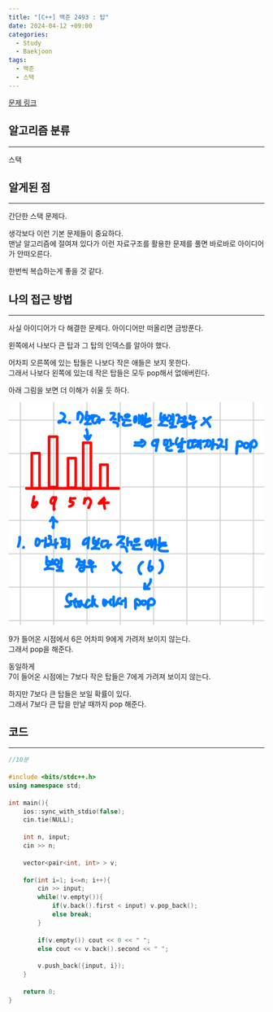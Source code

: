 ```yaml
---
title: "[C++] 백준 2493 : 탑"
date: 2024-04-12 +09:00
categories:
  - Study
  - Baekjoon
tags:
  - 백준
  - 스택
---
```

[문제 링크](https://www.acmicpc.net/problem/2493)

## 알고리즘 분류
---
스택

## 알게된 점
---
간단한 스택 문제다.

생각보다 이런 기본 문제들이 중요하다.   
맨날 알고리즘에 절여져 있다가 이런 자료구조를 활용한 문제를 풀면 바로바로 아이디어가 안떠오른다.

한번씩 복습하는게 좋을 것 같다.

## 나의 접근 방법
---
사실 아이디어가 다 해결한 문제다. 아이디어만 떠올리면 금방푼다.

왼쪽에서 나보다 큰 탑과 그 탑의 인덱스를 알아야 했다. 

어차피 오른쪽에 있는 탑들은 나보다 작은 애들은 보지 못한다.  
그래서 나보다 왼쪽에 있는데 작은 탑들은 모두 pop해서 없애버린다.

아래 그림을 보면 더 이해가 쉬울 듯 하다.

![](images/2024-03-20-BOJ-2493.png)

9가 들어온 시점에서 6은 어차피 9에게 가려저 보이지 않는다.  
그래서 pop을 해준다.

동일하게   
7이 들어온 시점에는 7보다 작은 탑들은 7에게 가려져 보이지 않는다.

하지만 7보다 큰 탑들은 보일 확률이 있다.   
그래서 7보다 큰 탑을 만날 때까지 pop 해준다.   

## 코드
---
```cpp
//10분

#include <bits/stdc++.h>
using namespace std;

int main(){
    ios::sync_with_stdio(false);
    cin.tie(NULL);

    int n, input;
    cin >> n;
    
    vector<pair<int, int> > v;

    for(int i=1; i<=n; i++){
        cin >> input;
        while(!v.empty()){
            if(v.back().first < input) v.pop_back();
            else break;
        }

        if(v.empty()) cout << 0 << " ";
        else cout << v.back().second << " ";

        v.push_back({input, i});
    }

    return 0;
}
```
